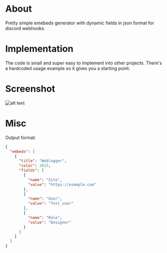 # About
Pretty simple emebeds generator with dynamic fields in json format for discord webhooks.

# Implementation
The code is small and super easy to implement into other projects.
There's a hardcoded usage example so it gives you a starting point.

# Screenshot
![alt text](https://i.imgur.com/d1vYTNT.png)

# Misc
Output format:
```json
{
  "embeds": [
    {
      "title": "Weblogger",
      "color": 2815,
      "fields": [
        {
          "name": "Site",
          "value": "https://example.com"
        },
        {
          "name": "User",
          "value": "Test_user"
        },
        {
          "name": "Role",
          "value": "Designer"
        }
      ]
    }
  ]
}
```
